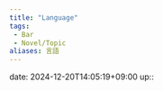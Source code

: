 ```yaml
---
title: "Language"
tags:
 - Bar
 - Novel/Topic
aliases: 言語
---
```


date: 2024-12-20T14:05:19+09:00
up::